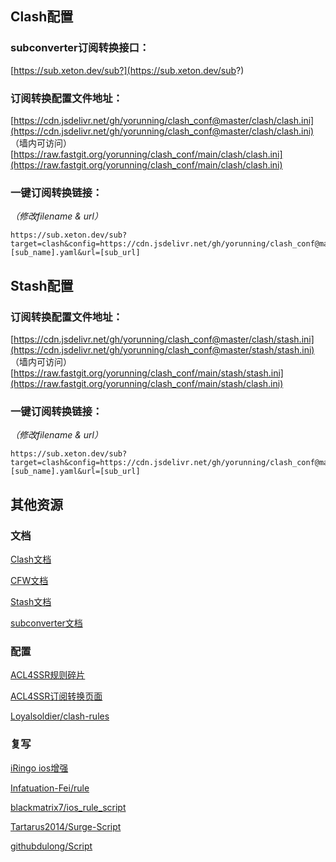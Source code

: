 ## Clash配置

### subconverter订阅转换接口：
[https://sub.xeton.dev/sub?](https://sub.xeton.dev/sub?)

### 订阅转换配置文件地址：
[https://cdn.jsdelivr.net/gh/yorunning/clash_conf@master/clash/clash.ini](https://cdn.jsdelivr.net/gh/yorunning/clash_conf@master/clash/clash.ini) （墙内可访问）
[https://raw.fastgit.org/yorunning/clash_conf/main/clash/clash.ini](https://raw.fastgit.org/yorunning/clash_conf/main/clash/clash.ini)

### 一键订阅转换链接：
*（修改filename & url）*
```
https://sub.xeton.dev/sub?target=clash&config=https://cdn.jsdelivr.net/gh/yorunning/clash_conf@master/clash/clash.ini&emoji=true&filename=[sub_name].yaml&url=[sub_url]
```

## Stash配置

### 订阅转换配置文件地址：
[https://cdn.jsdelivr.net/gh/yorunning/clash_conf@master/clash/stash.ini](https://cdn.jsdelivr.net/gh/yorunning/clash_conf@master/stash/stash.ini) （墙内可访问）
[https://raw.fastgit.org/yorunning/clash_conf/main/stash/stash.ini](https://raw.fastgit.org/yorunning/clash_conf/main/stash/clash.ini)

### 一键订阅转换链接：
*（修改filename & url）*
```
https://sub.xeton.dev/sub?target=clash&config=https://cdn.jsdelivr.net/gh/yorunning/clash_conf@master/stash/stash.ini&emoji=true&filename=[sub_name].yaml&url=[sub_url]
```

## 其他资源

### 文档
[Clash文档](https://lancellc.gitbook.io/clash/)

[CFW文档](https://docs.cfw.lbyczf.com/)

[Stash文档](https://stash.wiki/)

[subconverter文档](https://github.com/tindy2013/subconverter/blob/master/README-cn.md)

### 配置
[ACL4SSR规则碎片](https://github.com/ACL4SSR/ACL4SSR/tree/master/Clash)

[ACL4SSR订阅转换页面](https://acl4ssr-sub.github.io/)

[Loyalsoldier/clash-rules](https://github.com/Loyalsoldier/clash-rules)

### 复写
[iRingo ios增强](https://github.com/VirgilClyne/iRingo)

[Infatuation-Fei/rule](https://github.com/Infatuation-Fei/rule)

[blackmatrix7/ios_rule_script](https://github.com/blackmatrix7/ios_rule_script)

[Tartarus2014/Surge-Script](https://github.com/Tartarus2014/Surge-Script)

[githubdulong/Script](https://github.com/githubdulong/Script)
